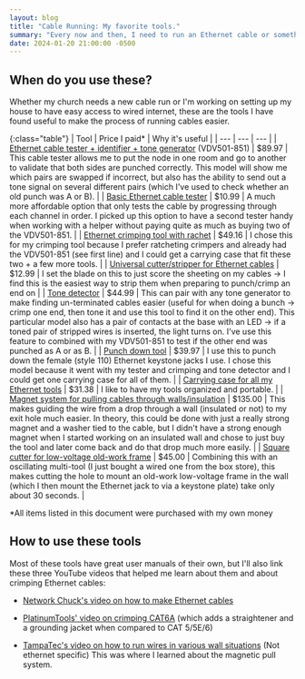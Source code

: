 ```yaml
---
layout: blog
title: "Cable Running: My favorite tools."
summary: "Every now and then, I need to run an Ethernet cable or something in/through the walls. These are the tools I have found useful for this."
date: 2024-01-20 21:00:00 -0500
---
```




## When do you use these?

Whether my church needs a new cable run or I'm working on setting up my house to have easy access to wired internet, these are the tools I have found useful to make the process of running cables easier.

{:class="table"}
| Tool | Price I paid* | Why it's useful |
| --- | --- | --- |
| [Ethernet cable tester + identifier + tone generator](https://www.amazon.com/gp/product/B085LPN71C) (VDV501-851) | $89.97 | This cable tester allows me to put the node in one room and go to another to validate that both sides are punched correctly. This model will show me which pairs are swapped if incorrect, but also has the ability to send out a tone signal on several different pairs (which I've used to check whether an old punch was A or B). |
| [Basic Ethernet cable tester](https://www.amazon.com/gp/product/B072LJYHKP) | $10.99 | A much more affordable option that only tests the cable by progressing through each channel in order. I picked up this option to have a second tester handy when working with a helper without paying quite as much as buying two of the VDV501-851. |
| [Ethernet crimping tool with rachet](https://www.amazon.com/gp/product/B076MGPQZQ) | $49.16 | I chose this for my crimping tool because I prefer ratcheting crimpers and already had the VDV501-851 (see first line) and I could get a carrying case that fit these two + a few more tools. |
| [Universal cutter/stripper for Ethernet cables](https://www.amazon.com/gp/product/B000HRWOTQ) | $12.99 | I set the blade on this to just score the sheeting on my cables -> I find this is the easiest way to strip them when preparing to punch/crimp an end on |
| [Tone detector](https://www.amazon.com/gp/product/B07ZWCM8L5) | $44.99 | This can pair with any tone generator to make finding un-terminated cables easier (useful for when doing a bunch -> crimp one end, then tone it and use this tool to find it on the other end). This particular model also has a pair of contacts at the base with an LED -> if a toned pair of stripped wires is inserted, the light turns on. I've use this feature to combined with my VDV501-851 to test if the other end was punched as A or as B. |
| [Punch down tool](https://www.amazon.com/gp/product/B08J2DN6HC) | $39.97 | I use this to punch down the female (style 110) Ethernet keystone jacks I use. I chose this model because it went with my tester and crimping and tone detector and I could get one carrying case for all of them. |
| [Carrying case for all my Ethernet tools](https://www.amazon.com/gp/product/B0BMP5YH78/ref=ppx_yo_dt_b_search_asin_title?ie=UTF8&th=1) | $31.38 | I like to have my tools organized and portable. |
| [Magnet system for pulling cables through walls/insulation](https://www.amazon.com/gp/product/B00MW9A8AY) | $135.00 | This makes guiding the wire from a drop through a wall (insulated or not) to my exit hole much easier. In theory, this could be done with just a really strong magnet and a washer tied to the cable, but I didn't have a strong enough magnet when I started working on an insulated wall and chose to just buy the tool and later come back and do that drop much more easily. |
| [Square cutter for low-voltage old-work frame](https://www.amazon.com/gp/product/B074ZP362W) | $45.00 | Combining this with an oscillating multi-tool (I just bought a wired one from the box store), this makes cutting the hole to mount an old-work low-voltage frame in the wall (which I then mount the Ethernet jack to via a keystone plate) take only about 30 seconds. |


*All items listed in this document were purchased with my own money

## How to use these tools

Most of these tools have great user manuals of their own, but I'll also link these three YouTube videos that helped me learn about them and about crimping Ethernet cables:

* [Network Chuck's video on how to make Ethernet cables](https://www.youtube.com/watch?v=y8h5qY3zwic&ab_channel=NetworkChuck)

* [PlatinumTools' video on crimping CAT6A](https://www.youtube.com/watch?v=j7eZdize-p4&t=94s&ab_channel=PlatinumTools) (which adds a straightener and a grounding jacket when compared to CAT 5/5E/6)

* [TampaTec's video on how to run wires in various wall situations](https://www.youtube.com/watch?v=0cNC4AN_us4&ab_channel=TampaTec) (Not ethernet specific) This was where I learned about the magnetic pull system.